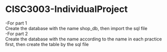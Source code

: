 # CISC3003-IndividualProject
-For part 1 <br />
Create the database with the name shop_db, then import the sql file <br />
-For part 2 <br />
Create the database with the name according to the name in each practice first, then create the table by the sql file <br />
